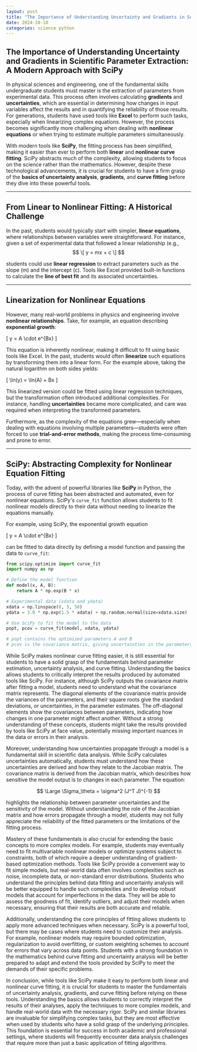 ```yaml
---
layout: post
title: "The Importance of Understanding Uncertainty and Gradients in Scientific Parameter Extraction: A Modern Approach with SciPy"
date: 2024-10-18
categories: science python
---
```


## The Importance of Understanding Uncertainty and Gradients in Scientific Parameter Extraction: A Modern Approach with SciPy

In physical sciences and engineering, one of the fundamental skills undergraduate students must master is the extraction of parameters from experimental data. This process often involves calculating **gradients** and **uncertainties**, which are essential in determining how changes in input variables affect the results and in quantifying the reliability of those results. For generations, students have used tools like **Excel** to perform such tasks, especially when linearizing complex equations. However, the process becomes significantly more challenging when dealing with **nonlinear equations** or when trying to estimate multiple parameters simultaneously.

With modern tools like **SciPy**, the fitting process has been simplified, making it easier than ever to perform both **linear** and **nonlinear curve fitting**. SciPy abstracts much of the complexity, allowing students to focus on the science rather than the mathematics. However, despite these technological advancements, it is crucial for students to have a firm grasp of the **basics of uncertainty analysis**, **gradients**, and **curve fitting** before they dive into these powerful tools.

---

## From Linear to Nonlinear Fitting: A Historical Challenge

In the past, students would typically start with simpler, **linear equations**, where relationships between variables were straightforward. For instance, given a set of experimental data that followed a linear relationship (e.g., 
$$
\[
y = mx + c
\]
$$

students could use **linear regression** to extract parameters such as the slope \(m\) and the intercept \(c\). Tools like Excel provided built-in functions to calculate the **line of best fit** and its associated uncertainties.

---

## Linearization for Nonlinear Equations

However, many real-world problems in physics and engineering involve **nonlinear relationships**. Take, for example, an equation describing **exponential growth**:

\[
y = A \cdot e^{Bx}
\]

This equation is inherently nonlinear, making it difficult to fit using basic tools like Excel. In the past, students would often **linearize** such equations by transforming them into a linear form. For the example above, taking the natural logarithm on both sides yields:

\[
\ln(y) = \ln(A) + Bx
\]

This linearized version could be fitted using linear regression techniques, but the transformation often introduced additional complexities. For instance, handling **uncertainties** became more complicated, and care was required when interpreting the transformed parameters.

Furthermore, as the complexity of the equations grew—especially when dealing with equations involving multiple parameters—students were often forced to use **trial-and-error methods**, making the process time-consuming and prone to error.

---

## SciPy: Abstracting Complexity for Nonlinear Equation Fitting

Today, with the advent of powerful libraries like **SciPy** in Python, the process of curve fitting has been abstracted and automated, even for nonlinear equations. SciPy's `curve_fit` function allows students to fit nonlinear models directly to their data without needing to linearize the equations manually.

For example, using SciPy, the exponential growth equation

\[
y = A \cdot e^{Bx}
\]

can be fitted to data directly by defining a model function and passing the data to `curve_fit`:

```python
from scipy.optimize import curve_fit
import numpy as np

# Define the model function
def model(x, A, B):
    return A * np.exp(B * x)

# Experimental data (xdata and ydata)
xdata = np.linspace(0, 5, 50)
ydata = 3.0 * np.exp(1.5 * xdata) + np.random.normal(size=xdata.size)

# Use SciPy to fit the model to the data
popt, pcov = curve_fit(model, xdata, ydata)

# popt contains the optimized parameters A and B
# pcov is the covariance matrix, giving uncertainties in the parameters

```
While SciPy makes nonlinear curve fitting easier, it is still essential for students to have a solid grasp of the fundamentals behind parameter estimation, uncertainty analysis, and curve fitting. Understanding the basics allows students to critically interpret the results produced by automated tools like SciPy. For instance, although SciPy outputs the covariance matrix after fitting a model, students need to understand what the covariance matrix represents. The diagonal elements of the covariance matrix provide the variances of the parameters, and their square roots give the standard deviations, or uncertainties, in the parameter estimates. The off-diagonal elements show the covariances between parameters, indicating how changes in one parameter might affect another. Without a strong understanding of these concepts, students might take the results provided by tools like SciPy at face value, potentially missing important nuances in the data or errors in their analysis.

Moreover, understanding how uncertainties propagate through a model is a fundamental skill in scientific data analysis. While SciPy calculates uncertainties automatically, students must understand how these uncertainties are derived and how they relate to the Jacobian matrix. The covariance matrix is derived from the Jacobian matrix, which describes how sensitive the model output is to changes in each parameter. The equation:

$$
\Large \Sigma_\theta = \sigma^2 (J^T J)^{-1}
$$


highlights the relationship between parameter uncertainties and the sensitivity of the model. Without understanding the role of the Jacobian matrix and how errors propagate through a model, students may not fully appreciate the reliability of the fitted parameters or the limitations of the fitting process.

Mastery of these fundamentals is also crucial for extending the basic concepts to more complex models. For example, students may eventually need to fit multivariable nonlinear models or optimize systems subject to constraints, both of which require a deeper understanding of gradient-based optimization methods. Tools like SciPy provide a convenient way to fit simple models, but real-world data often involves complexities such as noise, incomplete data, or non-standard error distributions. Students who understand the principles behind data fitting and uncertainty analysis will be better equipped to handle such complexities and to develop robust models that account for imperfections in the data. They will be able to assess the goodness of fit, identify outliers, and adjust their models when necessary, ensuring that their results are both accurate and reliable.

Additionally, understanding the core principles of fitting allows students to apply more advanced techniques when necessary. SciPy is a powerful tool, but there may be cases where students need to customize their analysis. For example, nonlinear models may require bounded optimization, regularization to avoid overfitting, or custom weighting schemes to account for errors that vary across data points. Students with a strong foundation in the mathematics behind curve fitting and uncertainty analysis will be better prepared to adapt and extend the tools provided by SciPy to meet the demands of their specific problems.

In conclusion, while tools like SciPy make it easy to perform both linear and nonlinear curve fitting, it is crucial for students to master the fundamentals of uncertainty analysis, gradients, and curve fitting before relying on these tools. Understanding the basics allows students to correctly interpret the results of their analyses, apply the techniques to more complex models, and handle real-world data with the necessary rigor. SciPy and similar libraries are invaluable for simplifying complex tasks, but they are most effective when used by students who have a solid grasp of the underlying principles. This foundation is essential for success in both academic and professional settings, where students will frequently encounter data analysis challenges that require more than just a basic application of fitting algorithms.
